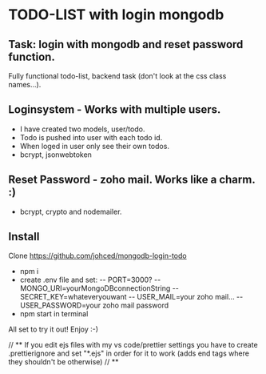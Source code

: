 # TODO-LIST with login mongodb

## Task: login with mongodb and reset password function.

Fully functional todo-list, backend task (don't look at the css class names...).

## Loginsystem - Works with multiple users.

- I have created two models, user/todo.
- Todo is pushed into user with each todo id.
- When loged in user only see their own todos.
- bcrypt, jsonwebtoken

## Reset Password - zoho mail. Works like a charm. :)

- bcrypt, crypto and nodemailer.

## Install

Clone https://github.com/johced/mongodb-login-todo

- npm i
- create .env file and set:
  -- PORT=3000?
  -- MONGO_URI=yourMongoDBconnectionString
  -- SECRET_KEY=whateveryouwant
  -- USER_MAIL=your zoho mail...
  -- USER_PASSWORD=your zoho mail password
- npm start in terminal

All set to try it out! Enjoy :-)

// **
If you edit ejs files with my vs code/prettier settings you have to create .prettierignore and set "\*.ejs" in order for it to work (adds end tags where they shouldn't be otherwise)
// **
